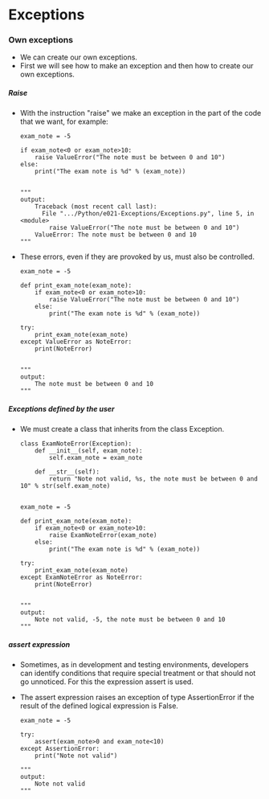# Exceptions

### Own exceptions

- We can create our own exceptions.
- First we will see how to make an exception and then how to create our own exceptions.

##### Raise

- With the instruction "raise" we make an exception in the part of the code that we want, for example:
    
    ```
    exam_note = -5

    if exam_note<0 or exam_note>10:
        raise ValueError("The note must be between 0 and 10")
    else:
        print("The exam note is %d" % (exam_note))
    
    
    """
    output:
        Traceback (most recent call last):
          File ".../Python/e021-Exceptions/Exceptions.py", line 5, in <module>
            raise ValueError("The note must be between 0 and 10")
        ValueError: The note must be between 0 and 10
    """
    ```
    
- These errors, even if they are provoked by us, must also be controlled.

    ```
    exam_note = -5

    def print_exam_note(exam_note):
        if exam_note<0 or exam_note>10:
            raise ValueError("The note must be between 0 and 10")
        else:
            print("The exam note is %d" % (exam_note))
    
    try:
        print_exam_note(exam_note)
    except ValueError as NoteError:
        print(NoteError)
    
    
    """
    output:
        The note must be between 0 and 10
    """
    ```   
    
    
##### Exceptions defined by the user     

- We must create a class that inherits from the class Exception.

    ```
    class ExamNoteError(Exception):
        def __init__(self, exam_note):
            self.exam_note = exam_note
    
        def __str__(self):
            return "Note not valid, %s, the note must be between 0 and 10" % str(self.exam_note)
    
    
    exam_note = -5
    
    def print_exam_note(exam_note):
        if exam_note<0 or exam_note>10:
            raise ExamNoteError(exam_note)
        else:
            print("The exam note is %d" % (exam_note))
    
    try:
        print_exam_note(exam_note)
    except ExamNoteError as NoteError:
        print(NoteError)
    
    
    """
    output:
        Note not valid, -5, the note must be between 0 and 10
    """
    ```
    
    
##### assert expression

- Sometimes, as in development and testing environments, developers can identify conditions that require special treatment or that should not go unnoticed. For this the expression assert is used.
- The assert expression raises an exception of type AssertionError if the result of the defined logical expression is False.
    
    ```
    exam_note = -5

    try:
        assert(exam_note>0 and exam_note<10)
    except AssertionError:
        print("Note not valid")
    
    """
    output:
        Note not valid
    """
    ```    
